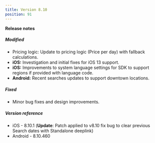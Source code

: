```yaml
---
title: Version 8.10
position: 91
---
```


**Release notes**  
   
##### Modified
* Pricing logic: Update to pricing logic (Price per day) with fallback calculations.
* **iOS:** Investigation and initial fixes for iOS 13 support.
* **iOS:** Improvements to system language settings for SDK to support regions if provided with language code.
* **Android:** Recent searches updates to support downtown locations.

##### Fixed
* Minor bug fixes and design improvements.

##### Version reference 
* iOS - 8.10.1 (**Update**: Patch applied to v8.10 fix bug to clear previous Search dates with Standalone deeplink)
* Android - 8.10.460
